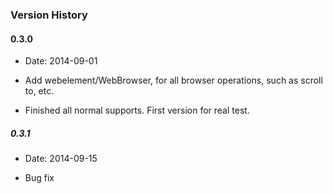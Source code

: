 ### Version History


#### 0.3.0

+ Date: 2014-09-01

+ Add webelement/WebBrowser, for all browser operations, such as scroll to, etc.

+ Finished all normal supports. First version for real test.


##### 0.3.1

+ Date: 2014-09-15

+ Bug fix













